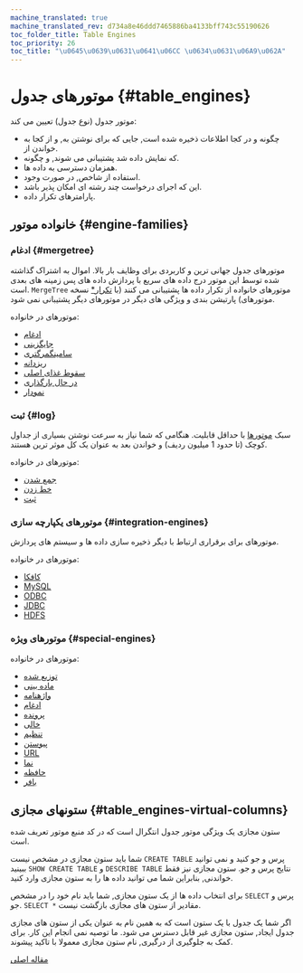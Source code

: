 ```yaml
---
machine_translated: true
machine_translated_rev: d734a8e46ddd7465886ba4133bff743c55190626
toc_folder_title: Table Engines
toc_priority: 26
toc_title: "\u0645\u0639\u0631\u0641\u06CC \u0634\u0631\u06A9\u062A"
---
```


# موتورهای جدول {#table_engines}

موتور جدول (نوع جدول) تعیین می کند:

-   چگونه و در کجا اطلاعات ذخیره شده است, جایی که برای نوشتن به, و از کجا به خواندن از.
-   که نمایش داده شد پشتیبانی می شوند, و چگونه.
-   همزمان دسترسی به داده ها.
-   استفاده از شاخص, در صورت وجود.
-   این که اجرای درخواست چند رشته ای امکان پذیر باشد.
-   پارامترهای تکرار داده.

## خانواده موتور {#engine-families}

### ادغام {#mergetree}

موتورهای جدول جهانی ترین و کاربردی برای وظایف بار بالا. اموال به اشتراک گذاشته شده توسط این موتور درج داده های سریع با پردازش داده های پس زمینه های بعدی است. `MergeTree` موتورهای خانواده از تکرار داده ها پشتیبانی می کنند (با [تکرار\*](mergetree_family/replication.md) نسخه موتورهای) پارتیشن بندی و ویژگی های دیگر در موتورهای دیگر پشتیبانی نمی شود.

موتورهای در خانواده:

-   [ادغام](mergetree_family/mergetree.md)
-   [جایگزینی](mergetree_family/replacingmergetree.md)
-   [سامینگمرگتری](mergetree_family/summingmergetree.md)
-   [ریزدانه](mergetree_family/aggregatingmergetree.md)
-   [سقوط غذای اصلی](mergetree_family/collapsingmergetree.md)
-   [در حال بارگذاری](mergetree_family/versionedcollapsingmergetree.md)
-   [نمودار](mergetree_family/graphitemergetree.md)

### ثبت {#log}

سبک [موتورها](log_family/index.md) با حداقل قابلیت. هنگامی که شما نیاز به سرعت نوشتن بسیاری از جداول کوچک (تا حدود 1 میلیون ردیف) و خواندن بعد به عنوان یک کل موثر ترین هستند.

موتورهای در خانواده:

-   [جمع شدن](log_family/tinylog.md)
-   [خط زدن](log_family/stripelog.md)
-   [ثبت](log_family/log.md)

### موتورهای یکپارچه سازی {#integration-engines}

موتورهای برای برقراری ارتباط با دیگر ذخیره سازی داده ها و سیستم های پردازش.

موتورهای در خانواده:

-   [کافکا](integrations/kafka.md)
-   [MySQL](integrations/mysql.md)
-   [ODBC](integrations/odbc.md)
-   [JDBC](integrations/jdbc.md)
-   [HDFS](integrations/hdfs.md)

### موتورهای ویژه {#special-engines}

موتورهای در خانواده:

-   [توزیع شده](special/distributed.md)
-   [ماده بینی](special/materializedview.md)
-   [واژهنامه](special/dictionary.md)
-   [ادغام](special/merge.md)
-   [پرونده](special/file.md)
-   [خالی](special/null.md)
-   [تنظیم](special/set.md)
-   [پیوستن](special/join.md)
-   [URL](special/url.md)
-   [نما](special/view.md)
-   [حافظه](special/memory.md)
-   [بافر](special/buffer.md)

## ستونهای مجازی {#table_engines-virtual-columns}

ستون مجازی یک ویژگی موتور جدول انتگرال است که در کد منبع موتور تعریف شده است.

شما باید ستون مجازی در مشخص نیست `CREATE TABLE` پرس و جو کنید و نمی توانید ببینید `SHOW CREATE TABLE` و `DESCRIBE TABLE` نتایج پرس و جو. ستون مجازی نیز فقط خواندنی, بنابراین شما می توانید داده ها را به ستون مجازی وارد کنید.

برای انتخاب داده ها از یک ستون مجازی, شما باید نام خود را در مشخص `SELECT` پرس و جو. `SELECT *` مقادیر از ستون های مجازی بازگشت نیست.

اگر شما یک جدول با یک ستون است که به همین نام به عنوان یکی از ستون های مجازی جدول ایجاد, ستون مجازی غیر قابل دسترس می شود. ما توصیه نمی انجام این کار. برای کمک به جلوگیری از درگیری, نام ستون مجازی معمولا با تاکید پیشوند.

[مقاله اصلی](https://clickhouse.tech/docs/en/operations/table_engines/) <!--hide-->
